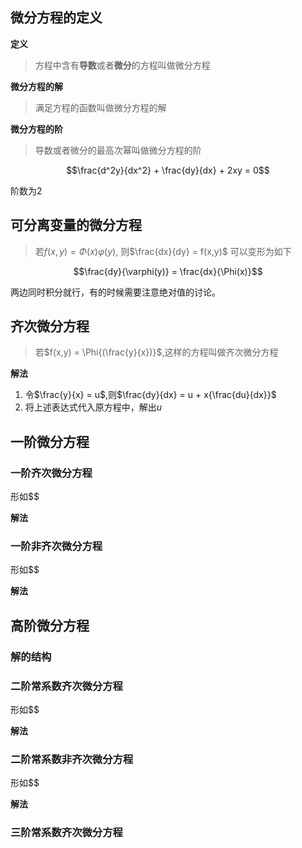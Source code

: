 ## 微分方程的定义
**定义**
> 方程中含有**导数**或者**微分**的方程叫做微分方程

**微分方程的解**
> 满足方程的函数叫做微分方程的解

**微分方程的阶**
> 导数或者微分的最高次幂叫做微分方程的阶

$$\frac{d^2y}{dx^2} + \frac{dy}{dx} + 2xy = 0$$

阶数为2


## 可分离变量的微分方程
> 若$f(x,y) = \Phi(x)\varphi(y)$, 则$\frac{dx}{dy} = f(x,y)$ 可以变形为如下

$$\frac{dy}{\varphi(y)} = \frac{dx}{\Phi(x)}$$

两边同时积分就行，有的时候需要注意绝对值的讨论。

## 齐次微分方程
> 若$f(x,y) = \Phi{(\frac{y}{x})}$,这样的方程叫做齐次微分方程

**解法**
1. 令$\frac{y}{x} = u$,则$\frac{dy}{dx} = u + x{\frac{du}{dx}}$
2. 将上述表达式代入原方程中，解出$u$

## 一阶微分方程
### 一阶齐次微分方程
形如$$

**解法**
### 一阶非齐次微分方程
形如$$

**解法**

## 高阶微分方程

### 解的结构

### 二阶常系数齐次微分方程
形如$$

**解法**

### 二阶常系数非齐次微分方程
形如$$

**解法**

### 三阶常系数齐次微分方程
